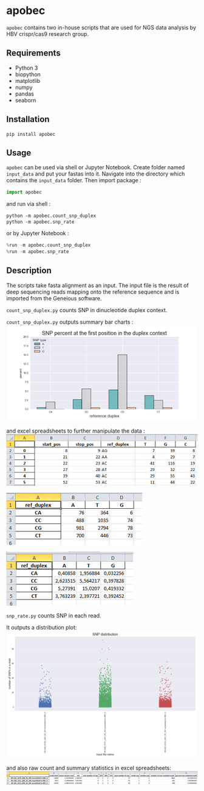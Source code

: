 # apobec
`apobec` contains two in-house scripts that are used for NGS data analysis by HBV crispr/cas9 research group. 

## Requirements
- Python 3
- biopython
- matplotlib
- numpy
- pandas
- seaborn

## Installation
```
pip install apobec
```
## Usage
`apobec` can be used via shell or Jupyter Notebook. Create folder named `input_data` and put your fastas into it. Navigate into the directory which contains the `input_data` folder. Then import package :
```python
import apobec
```
and run via shell :
```
python -m apobec.count_snp_duplex
python -m apobec.snp_rate
```
or by Jupyter Notebook :
```python
%run -m apobec.count_snp_duplex
%run -m apobec.snp_rate
```

## Description
The scripts take fasta alignment as an input. The input file is the result of deep sequencing reads mapping onto the reference sequence and is imported from the Geneious software.

`count_snp_duplex.py` counts  SNP in dinucleotide duplex context.

`count_snp_duplex.py` outputs summary bar charts : 
![bars](output_example/bars.png)

and excel spreadsheets to further manipulate the data  :
![bars](output_example/raw_count_spread_sheet.PNG)

![bars](output_example/pivot_count.PNG)

![bars](output_example/pivot_percent.PNG)

`snp_rate.py` counts SNP in each read.

It outputs a distribution plot:
![dist](output_example/snp_dist.png)

and also raw count and summary statistics in excel spreadsheets:
![sum_stat](output_example/pivot_mutation_data.png)

